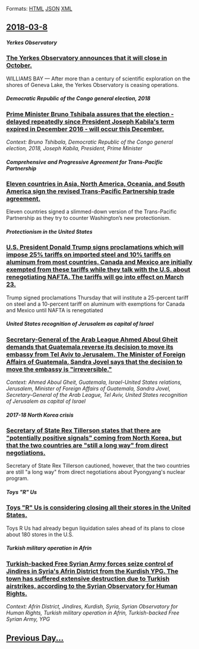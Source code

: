 
Formats: [HTML](2018/03/8/index.html)  [JSON](2018/03/8/index.json)  [XML](2018/03/8/index.xml)  

## [2018-03-8](/news/2018/03/8/index.md)

##### Yerkes Observatory
### [The Yerkes Observatory announces that it will close in October. ](/news/2018/03/8/the-yerkes-observatory-announces-that-it-will-close-in-october.md)
WILLIAMS BAY &mdash; After more than a century of scientific exploration on the shores of Geneva Lake, the Yerkes Observatory is ceasing operations.

##### Democratic Republic of the Congo general election, 2018
### [Prime Minister Bruno Tshibala assures that the election - delayed repeatedly since President Joseph Kabila's term expired in December 2016 - will occur this December. ](/news/2018/03/8/prime-minister-bruno-tshibala-assures-that-the-election-a-delayed-repeatedly-since-president-joseph-kabila-s-term-expired-in-december-2016.md)
_Context: Bruno Tshibala, Democratic Republic of the Congo general election, 2018, Joseph Kabila, President, Prime Minister_

##### Comprehensive and Progressive Agreement for Trans-Pacific Partnership
### [Eleven countries in Asia, North America, Oceania, and South America sign the revised Trans-Pacific Partnership trade agreement. ](/news/2018/03/8/eleven-countries-in-asia-north-america-oceania-and-south-america-sign-the-revised-trans-pacific-partnership-trade-agreement.md)
Eleven countries signed a slimmed-down version of the Trans-Pacific Partnership as they try to counter Washington’s new protectionism.

##### Protectionism in the United States
### [U.S. President Donald Trump signs proclamations which will impose 25% tariffs on imported steel and 10% tariffs on aluminum from most countries. Canada and Mexico are initially exempted from these tariffs while they talk with the U.S. about renegotiating NAFTA. The tariffs will go into effect on March 23. ](/news/2018/03/8/u-s-president-donald-trump-signs-proclamations-which-will-impose-25-tariffs-on-imported-steel-and-10-tariffs-on-aluminum-from-most-countr.md)
Trump signed proclamations Thursday that will institute a 25-percent tariff on steel and a 10-percent tariff on aluminum with exemptions for Canada and Mexico until NAFTA is renegotiated

##### United States recognition of Jerusalem as capital of Israel
### [Secretary-General of the Arab League Ahmed Aboul Gheit demands that Guatemala reverse its decision to move its embassy from Tel Aviv to Jerusalem. The Minister of Foreign Affairs of Guatemala, Sandra Jovel says that the decision to move the embassy is "irreversible." ](/news/2018/03/8/secretary-general-of-the-arab-league-ahmed-aboul-gheit-demands-that-guatemala-reverse-its-decision-to-move-its-embassy-from-tel-aviv-to-jeru.md)
_Context: Ahmed Aboul Gheit, Guatemala, Israel-United States relations, Jerusalem, Minister of Foreign Affairs of Guatemala, Sandra Jovel, Secretary-General of the Arab League, Tel Aviv, United States recognition of Jerusalem as capital of Israel_

##### 2017-18 North Korea crisis
### [Secretary of State Rex Tillerson states that there are "potentially positive signals" coming from North Korea, but that the two countries are "still a long way" from direct negotiations. ](/news/2018/03/8/secretary-of-state-rex-tillerson-states-that-there-are-potentially-positive-signals-coming-from-north-korea-but-that-the-two-countries-ar.md)
Secretary of State Rex Tillerson cautioned, however, that the two countries are still &quot;a long way&quot; from direct negotiations about Pyongyang&#x27;s nuclear program.

##### Toys "R" Us
### [Toys "R" Us is considering closing all their stores in the United States. ](/news/2018/03/8/toys-r-us-is-considering-closing-all-their-stores-in-the-united-states.md)
Toys R Us had already begun liquidation sales ahead of its plans to close about 180 stores in the U.S.

##### Turkish military operation in Afrin
### [Turkish-backed Free Syrian Army forces seize control of Jindires in Syria's Afrin District from the Kurdish YPG. The town has suffered extensive destruction due to Turkish airstrikes, according to the Syrian Observatory for Human Rights. ](/news/2018/03/8/turkish-backed-free-syrian-army-forces-seize-control-of-jindires-in-syria-s-afrin-district-from-the-kurdish-ypg-the-town-has-suffered-exten.md)
_Context: Afrin District, Jindires, Kurdish, Syria, Syrian Observatory for Human Rights, Turkish military operation in Afrin, Turkish-backed Free Syrian Army, YPG_

## [Previous Day...](/news/2018/03/7/index.md)

